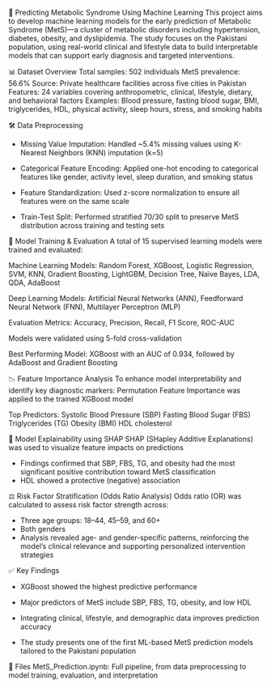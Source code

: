 🧬 Predicting Metabolic Syndrome Using Machine Learning
This project aims to develop machine learning models for the early prediction of Metabolic Syndrome (MetS)—a cluster of metabolic disorders including hypertension, diabetes, obesity, and dyslipidemia. The study focuses on the Pakistani population, using real-world clinical and lifestyle data to build interpretable models that can support early diagnosis and targeted interventions.


📊 Dataset Overview
Total samples: 502 individuals
MetS prevalence: 56.6%
Source: Private healthcare facilities across five cities in Pakistan
Features: 24 variables covering anthropometric, clinical, lifestyle, dietary, and behavioral factors
Examples: Blood pressure, fasting blood sugar, BMI, triglycerides, HDL, physical activity, sleep hours, stress, and smoking habits


🛠️ Data Preprocessing
- Missing Value Imputation:
Handled ~5.4% missing values using K-Nearest Neighbors (KNN) imputation (k=5)

- Categorical Feature Encoding:
Applied one-hot encoding to categorical features like gender, activity level, sleep duration, and smoking status

- Feature Standardization:
Used z-score normalization to ensure all features were on the same scale

- Train-Test Split:
Performed stratified 70/30 split to preserve MetS distribution across training and testing sets


🤖 Model Training & Evaluation
A total of 15 supervised learning models were trained and evaluated:

Machine Learning Models:
Random Forest, XGBoost, Logistic Regression, SVM, KNN, Gradient Boosting, LightGBM, Decision Tree, Naïve Bayes, LDA, QDA, AdaBoost

Deep Learning Models:
Artificial Neural Networks (ANN), Feedforward Neural Network (FNN), Multilayer Perceptron (MLP)

Evaluation Metrics:
Accuracy, Precision, Recall, F1 Score, ROC-AUC

Models were validated using 5-fold cross-validation

Best Performing Model:
XGBoost with an AUC of 0.934, followed by AdaBoost and Gradient Boosting


📉 Feature Importance Analysis
To enhance model interpretability and identify key diagnostic markers:
Permutation Feature Importance was applied to the trained XGBoost model

Top Predictors:
Systolic Blood Pressure (SBP)
Fasting Blood Sugar (FBS)
Triglycerides (TG)
Obesity (BMI)
HDL cholesterol


🧠 Model Explainability using SHAP
SHAP (SHapley Additive Explanations) was used to visualize feature impacts on predictions
- Findings confirmed that SBP, FBS, TG, and obesity had the most significant positive contribution toward MetS classification
- HDL showed a protective (negative) association
  

⚖️ Risk Factor Stratification (Odds Ratio Analysis)
Odds ratio (OR) was calculated to assess risk factor strength across:
- Three age groups: 18–44, 45–59, and 60+
- Both genders
- Analysis revealed age- and gender-specific patterns, reinforcing the model’s clinical relevance and supporting personalized intervention strategies
  

✅ Key Findings
- XGBoost showed the highest predictive performance

- Major predictors of MetS include SBP, FBS, TG, obesity, and low HDL

- Integrating clinical, lifestyle, and demographic data improves prediction accuracy

- The study presents one of the first ML-based MetS prediction models tailored to the Pakistani population

📁 Files
MetS_Prediction.ipynb: Full pipeline, from data preprocessing to model training, evaluation, and interpretation

